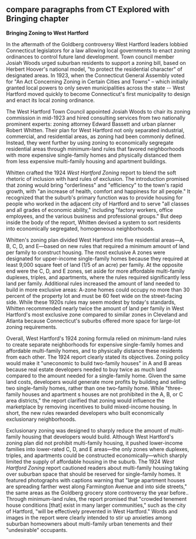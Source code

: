 ## compare paragraphs from CT Explored with Bringing chapter

**Bringing Zoning to West Hartford**

In the aftermath of the Goldberg controversy West Hartford leaders lobbied Connecticut legislators for a law allowing local governments to enact zoning ordinances to control future land development. Town council member Josiah Woods urged suburban residents to support a zoning bill, based on Herbert Hoover's national model, "to protect the residential character" of designated areas. In 1923, when the Connecticut General Assembly voted for "An Act Concerning Zoning in Certain Cities and Towns" – which initially granted local powers to only seven municipalities across the state -- West Hartford moved quickly to become Connecticut's first municipality to design and enact its local zoning ordinance.

The West Hartford Town Council appointed Josiah Woods to chair its zoning commission in mid-1923 and hired consulting services from two nationally prominent experts: zoning attorney Edward Bassett and urban planner Robert Whitten. Their plan for West Hartford not only separated industrial, commercial, and residential areas, as zoning had been commonly defined. Instead, they went further by using zoning to economically segregate residential areas through minimum-land rules that favored neighborhoods with more expensive single-family homes and physically distanced them from less expensive multi-family housing and apartment buildings.

Whitten crafted the 1924 _West Hartford Zoning_ report to blend the soft rhetoric of inclusion with hard rules of exclusion. The introduction promised that zoning would bring "orderliness" and "efficiency" to the town's rapid growth, with "an increase of health, comfort and happiness for all people." It recognized that the suburb's primary function was to provide housing for people who worked in the adjacent city of Hartford and to serve "all classes and all grades of economic ability," including "factory workers, office employees, and the various business and professional groups." But deep inside the body of the report, Whitten devised a system to sort residents into economically segregated, homogeneous neighborhoods.

Whitten's zoning plan divided West Hartford into five residential areas—A, B, C, D, and E—based on new rules that required a minimum amount of land per family to construct housing. The most exclusive A zones were designated for upper-income single-family homes because they required at least 9,000 square feet of land (1/5 of an acre) per family. At the opposite end were the C, D, and E zones, set aside for more affordable multi-family duplexes, triples, and apartments, where the rules required significantly less land per family. Additional rules increased the amount of land needed to build in more exclusive areas: A-zone homes could occupy no more than 30 percent of the property lot and must be 60 feet wide on the street-facing side. While these 1920s rules may seem modest by today's standards, Whitten recommended nearly twice the amount of land per family in West Hartford's most exclusive zone compared to similar zones in Cleveland and Atlanta because Connecticut's suburbs offered more space for large-lot zoning requirements.

Overall, West Hartford's 1924 zoning formula relied on minimum-land rules to create separate neighborhoods for expensive single-family homes and affordable multi-family homes, and to physically distance these residents from each other. The 1924 report clearly stated its objectives. Zoning policy would make it "uneconomic to build two-family houses" in A and B areas because real estate developers needed to buy twice as much land compared to the amount needed for a single-family home. Given the same land costs, developers would generate more profits by building and selling two single-family homes, rather than one two-family home. While "three-family houses and apartment s houses are not prohibited in the A, B, or C area districts," the report clarified that zoning would influence the marketplace by removing incentives to build mixed-income housing. In short, the new rules rewarded developers who built economically exclusionary neighborhoods.

Exclusionary zoning was designed to sharply reduce the amount of multi-family housing that developers would build. Although West Hartford's zoning plan did not prohibit multi-family housing, it pushed lower-income families into lower-rated C, D, and E areas—the only zones where duplexes, triples, and apartments could be constructed economically—which sharply limited the supply of affordable housing in the suburb. The 1924 _West Hartford Zoning_ report cautioned readers about multi-family housing taking over suburban space that should be reserved for single-family homes. It featured photographs with captions warning that "large apartment houses are spreading farther west along Farmington Avenue and into side streets," the same areas as the Goldberg grocery store controversy the year before.. Through minimum-land rules, the report promised that "crowded tenement house conditions [that] exist in many larger communities," such as the city of Hartford, "will be effectively prevented in West Hartford." Words and images in the report were clearly intended to stir up anxieties among suburban homeowners about multi-family urban tenements and their "undesirable" occupants.
